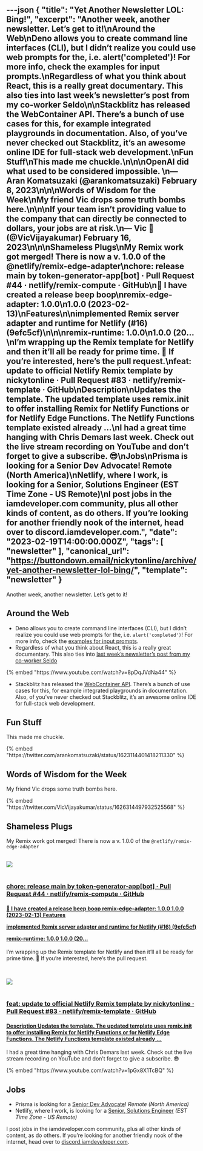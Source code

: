 ---json
{
  "title": "Yet Another Newsletter LOL: Bing!",
  "excerpt": "Another week, another newsletter. Let’s get to it!\nAround the Web\nDeno allows you to create command line interfaces (CLI), but I didn’t realize you could use web prompts for the, i.e. alert('completed')! For more info, check the examples for input prompts.\nRegardless of what you think about React, this is a really great documentary. This also ties into last week’s newsletter’s post from my co-worker Seldo\n\nStackblitz has released the WebContainer API. There’s a bunch of use cases for this, for example integrated playgrounds in documentation. Also, of you’ve never checked out Stackblitz, it’s an awesome online IDE for full-stack web development.\nFun Stuff\nThis made me chuckle.\n\n\nOpenAI did what used to be considered impossible. \n— Aran Komatsuzaki (@arankomatsuzaki) February 8, 2023\n\n\nWords of Wisdom for the Week\nMy friend Vic drops some truth bombs here.\n\n\nIf your team isn’t providing value to the company that can directly be connected to dollars, your jobs are at risk.\n— Vic 🌮 (@VicVijayakumar) February 16, 2023\n\n\nShameless Plugs\nMy Remix work got merged! There is now a v. 1.0.0 of the @netlify/remix-edge-adapter\nchore: release main by token-generator-app[bot] · Pull Request #44 · netlify/remix-compute · GitHub\n🤖 I have created a release beep boop\nremix-edge-adapter: 1.0.0\n1.0.0 (2023-02-13)\nFeatures\n\nimplemented Remix server adapter and runtime for Netlify (#16) (9efc5cf)\n\n\nremix-runtime: 1.0.0\n1.0.0 (20…\nI’m wrapping up the Remix template for Netlify and then it’ll all be ready for prime time. 🥳 If you’re interested, here’s the pull request.\nfeat: update to official Netlify Remix template by nickytonline · Pull Request #83 · netlify/remix-template · GitHub\nDescription\nUpdates the template. The updated template uses remix.init to offer installing Remix for Netlify Functions or for Netlify Edge Functions. The Netlify Functions template existed already …\nI had a great time hanging with Chris Demars last week. Check out the live stream recording on YouTube and don’t forget to give a subscribe. 😎\nJobs\nPrisma is looking for a Senior Dev Advocate! Remote (North America)\nNetlify, where I work, is looking for a Senior, Solutions Engineer (EST Time Zone - US Remote)\nI post jobs in the iamdeveloper.com community, plus all other kinds of content, as do others. If you’re looking for another friendly nook of the internet, head over to discord.iamdeveloper.com.",
  "date": "2023-02-19T14:00:00.000Z",
  "tags": [
    "newsletter"
  ],
  "canonical_url": "https://buttondown.email/nickytonline/archive/yet-another-newsletter-lol-bing/",
  "template": "newsletter"
}
---

<p>Another week, another newsletter. Let&rsquo;s get to it!</p>
<h2>Around the Web</h2>
<ul>
<li>Deno allows you to create command line interfaces (CLI), but I didn&rsquo;t realize you could use web prompts for the, i.e. <code>alert('completed')</code>! For more info, check the <a href="https://examples.deno.land/prompts?utm_source=nickytonline&amp;utm_medium=email&amp;utm_campaign=yet-another-newsletter-lol-bing" target="_blank">examples for input prompts</a>.</li>
<li>Regardless of what you think about React, this is a really great documentary. This also ties into <a href="https://www.iamdeveloper.com/newsletter/yet-another-newsletter-lol-h2-oh/?utm_source=nickytonline&amp;utm_medium=email&amp;utm_campaign=yet-another-newsletter-lol-bing#heading-around-the-web" target="_blank">last week&rsquo;s newsletter&rsquo;s post from my co-worker Seldo</a></li>
</ul>{% embed "https://www.youtube.com/watch?v=8pDqJVdNa44" %}
<ul>
<li>Stackblitz has released the <a href="https://blog.stackblitz.com/posts/webcontainer-api-is-here/?utm_source=nickytonline&amp;utm_medium=email&amp;utm_campaign=yet-another-newsletter-lol-bing" target="_blank">WebContainer API</a>. There&rsquo;s a bunch of use cases for this, for example integrated playgrounds in documentation. Also, of you&rsquo;ve never checked out Stackblitz, it&rsquo;s an awesome online IDE for full-stack web development.</li>
</ul>
<h2>Fun Stuff</h2>
<p>This made me chuckle.</p>
{% embed "https://twitter.com/arankomatsuzaki/status/1623114401418211330" %}
<h2>Words of Wisdom for the Week</h2>
<p>My friend Vic drops some truth bombs here.</p>
{% embed "https://twitter.com/VicVijayakumar/status/1626314497932525568" %}
<h2>Shameless Plugs</h2>
<p>My Remix work got merged! There is now a v. 1.0.0 of the <code>@netlify/remix-edge-adapter</code></p>
<a href="https://github.com/netlify/remix-compute/pull/44?utm_source=nickytonline&amp;utm_medium=email&amp;utm_campaign=yet-another-newsletter-lol-bing">
    <div class="news-social-card">
      <br />
<div class="float-left">
            <img class="link-image" src="https://opengraph.githubassets.com/3c602025b0b85ec09dbbc8a1df3fe359478f193f0a9e9911a65d0a618b8a823c/netlify/remix-compute/pull/44" />
        </div>
      <br />
<div class="float-left news-social-card-text">
            <h3 class="link-title" >chore: release main by token-generator-app[bot] · Pull Request #44 · netlify/remix-compute · GitHub</h3>
            <h4 class="link-description" >🤖 I have created a release beep boop
remix-edge-adapter: 1.0.0
1.0.0 (2023-02-13)
Features

implemented Remix server adapter and runtime for Netlify (#16) (9efc5cf)


remix-runtime: 1.0.0
1.0.0 (20&hellip;</h4>
        </div>
    </div>
</a><p>I&rsquo;m wrapping up the Remix template for Netlify and then it&rsquo;ll all be ready for prime time. 🥳 If you&rsquo;re interested, here&rsquo;s the pull request.</p>
<a href="https://github.com/netlify/remix-template/pull/83?utm_source=nickytonline&amp;utm_medium=email&amp;utm_campaign=yet-another-newsletter-lol-bing">
    <div class="news-social-card">
      <br />
<div class="float-left">
            <img class="link-image" src="https://opengraph.githubassets.com/7e619a0621422574b66e13106dcfaa5f12c61bd82a7129fc275bd75208c587a7/netlify/remix-template/pull/83" />
        </div>
      <br />
<div class="float-left news-social-card-text">
            <h3 class="link-title" >feat: update to official Netlify Remix template by nickytonline · Pull Request #83 · netlify/remix-template · GitHub</h3>
            <h4 class="link-description" >Description
Updates the template. The updated template uses remix.init to offer installing Remix for Netlify Functions or for Netlify Edge Functions. The Netlify Functions template existed already &hellip;</h4>
        </div>
    </div>
</a><p>I had a great time hanging with Chris Demars last week. Check out the live stream recording on YouTube and don&rsquo;t forget to give a subscribe. 😎</p>{% embed "https://www.youtube.com/watch?v=1pGx8X1TcBQ" %}
<h2>Jobs</h2>
<ul>
<li>Prisma is looking for a <a href="https://boards.greenhouse.io/prisma/jobs/6602745002?utm_source=nickytonline&amp;utm_medium=email&amp;utm_campaign=yet-another-newsletter-lol-bing" target="_blank">Senior Dev Advocate</a>! <em>Remote (North America)</em></li>
<li>Netlify, where I work, is looking for a <a href="https://boards.greenhouse.io/netlify/jobs/6485615002?utm_source=nickytonline&amp;utm_medium=email&amp;utm_campaign=yet-another-newsletter-lol-bing" target="_blank">Senior, Solutions Engineer</a> <em>(EST Time Zone - US Remote)</em></li>
</ul>
<p>I post jobs in the iamdeveloper.com community, plus all other kinds of content, as do others. If you&rsquo;re looking for another friendly nook of the internet, head over to <a href="https://discord.iamdeveloper.com?utm_source=nickytonline&amp;utm_medium=email&amp;utm_campaign=yet-another-newsletter-lol-bing" target="_blank">discord.iamdeveloper.com</a>.</p>
